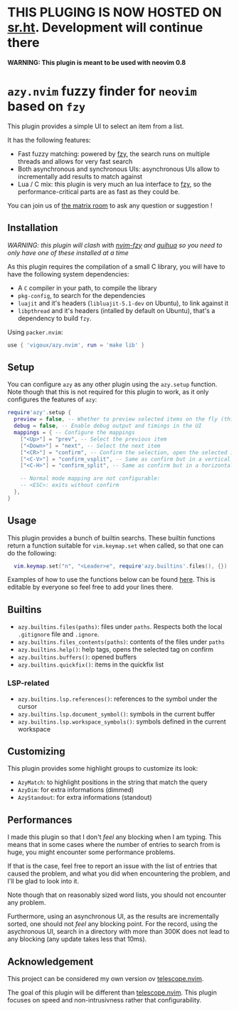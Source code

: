 # __THIS PLUGING IS NOW HOSTED ON [sr.ht](https://sr.ht/~vigoux/azy.nvim/). Development will continue there__

__WARNING: This plugin is meant to be used with neovim 0.8__

# `azy.nvim` fuzzy finder for `neovim` based on `fzy`

This plugin provides a simple UI to select an item from a list.

It has the following features:
- Fast fuzzy matching: powered by [fzy], the search runs on multiple
  threads and allows for very fast search
- Both asynchronous and synchronous UIs: asynchronous UIs allow to
  incrementally add results to match against
- Lua / C mix: this plugin is very much an lua interface to [fzy], so
  the performance-critical parts are as fast as they could be.

You can join us of [the matrix
room](https://matrix.to/#/#azy.nvim:matrix.org) to ask any question
or suggestion !

## Installation

_WARNING: this plugin will clash with
[nvim-fzy](https://github.com/mfussenegger/nvim-fzy) and [guihua](https://github.com/ray-x/guihua.lua) so you need to
only have one of these installed at a time_

As this plugin requires the compilation of a small C library, you will
have to have the following system dependencies:
- A `C` compiler in your path, to compile the library
- `pkg-config`, to search for the dependencies
- `luajit` and it's headers (`libluajit-5.1-dev` on Ubuntu), to
  link against it
- `libpthread` and it's headers (intalled by default on Ubuntu),
  that's a dependency to build `fzy`.

Using `packer.nvim`:

```lua
use { 'vigoux/azy.nvim', run = 'make lib' }
```

## Setup

You can configure `azy` as any other plugin using the `azy.setup`
function. Note though that this is not required for this plugin to
work, as it only configures the features of `azy`:
```lua
require'azy'.setup {
  preview = false, -- Whether to preview selected items on the fly (this is an unstable feature, feedback appreciated)
  debug = false, -- Enable debug output and timings in the UI
  mappings = { -- Configure the mappings
    ["<Up>"] = "prev", -- Select the previous item
    ["<Down>"] = "next", -- Select the next item
    ["<CR>"] = "confirm", -- Confirm the selection, open the selected item
    ["<C-V>"] = "confirm_vsplit", -- Same as confirm but in a vertical split
    ["<C-H>"] = "confirm_split", -- Same as confirm but in a horizontal split

    -- Normal mode mapping are not configurable:
    -- <ESC>: exits without confirm
  },
}
```

## Usage

This plugin provides a bunch of builtin searchs.
These builtin functions return a function suitable for
`vim.keymap.set` when called, so that one can do the following:
```lua
  vim.keymap.set("n", "<Leader>e", require'azy.builtins'.files(), {})
```

Examples of how to use the functions below can be found
[here](https://github.com/vigoux/azy.nvim/wiki/Examples). This is
editable by everyone so feel free to add your lines there.

## Builtins

- `azy.builtins.files(paths)`: files under `paths`. Respects both the local `.gitignore` file and `.ignore`.
- `azy.builtins.files_contents(paths)`: contents of the files under `paths`
- `azy.builtins.help()`: help tags, opens the selected tag on confirm
- `azy.builtins.buffers()`: opened buffers
- `azy.builtins.quickfix()`: items in the quickfix list

### LSP-related

- `azy.builtins.lsp.references()`: references to the symbol under the cursor
- `azy.builtins.lsp.document_symbol()`: symbols in the current buffer
- `azy.builtins.lsp.workspace_symbols()`: symbols defined in the current workspace

## Customizing

This plugin provides some highlight groups to customize its look:
- `AzyMatch`: to highlight positions in the string that match the
  query
- `AzyDim`: for extra informations (dimmed)
- `AzyStandout`: for extra informations (standout)

## Performances

I made this plugin so that I don't _feel_ any blocking when I am
typing. This means that in some cases where the number of entries to
search from is huge, you might encounter some performance problems.

If that is the case, feel free to report an issue with the list of
entries that caused the problem, and what you did when encountering
the problem, and I'll be glad to look into it.

Note though that on reasonably sized word lists, you
should not encounter any problem.

Furthermore, using an asynchronous UI, as the results are
incrementally sorted, one should not _feel_ any blocking point.
For the record, using the asychronous UI, search in a directory with
more than 300K does not lead to any blocking (any update takes less
that 10ms).

## Acknowledgement

This project can be considered my own version ov [telescope.nvim].

The goal of this plugin will be different than [telescope.nvim]. This
plugin focuses on speed and non-intrusivness rather that
configurability.


[telescope.nvim]: https://github.com/nvim-telescope/telescope.nvim
[fzy]: https://github.com/jhawthorn/fzy
